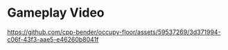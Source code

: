 # Gameplay Video
https://github.com/cpp-bender/occupy-floor/assets/59537269/3d371994-c06f-43f3-aae5-e46260b8041f
